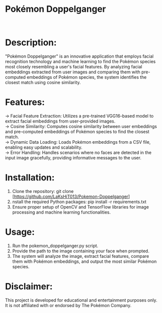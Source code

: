 # Pokémon Doppelganger

<br>

# Description:
"Pokémon Doppelganger" is an innovative application that employs facial recognition technology and machine learning to find the Pokémon species most closely resembling a user's facial features. By analyzing facial embeddings extracted from user images and comparing them with pre-computed embeddings of Pokémon species, the system identifies the closest match using cosine similarity.

# Features:
-> Facial Feature Extraction: Utilizes a pre-trained VGG16-based model to extract facial embeddings from user-provided images. <br>
-> Cosine Similarity: Computes cosine similarity between user embeddings and pre-computed embeddings of Pokémon species to find the closest match. <br>
-> Dynamic Data Loading: Loads Pokémon embeddings from a CSV file, enabling easy updates and scalability. <br>
-> Error Handling: Handles scenarios where no faces are detected in the input image gracefully, providing informative messages to the user. <br>

# Installation:

1) Clone the repository: git clone [https://github.com/LaKsHiT013/Pokemon-Doppelganger]
2) nstall the required Python packages: pip install -r requirements.txt
3) Ensure proper setup of OpenCV and TensorFlow libraries for image processing and machine learning functionalities.


# Usage:

1) Run the pokemon_doppelganger.py script.
2) Provide the path to the image containing your face when prompted.
3) The system will analyze the image, extract facial features, compare them with Pokémon embeddings, and output the most similar Pokémon species.


# Disclaimer:

This project is developed for educational and entertainment purposes only. It is not affiliated with or endorsed by The Pokémon Company.
